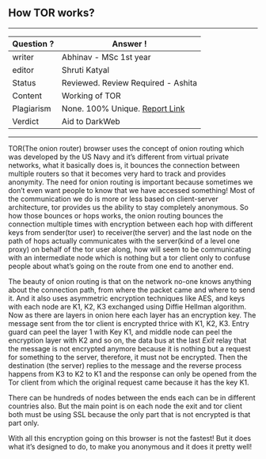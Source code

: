 ## How TOR works?

---
Question ? | Answer ! |
--- | --- |
writer | Abhinav - MSc 1st year|
editor | Shruti Katyal |
Status | Reviewed. Review Required - Ashita |
Content | Working of TOR |
Plagiarism |	None. 100% Unique. [Report Link](./plag-reports/plag-air-taxi-v1.pdf) |
Verdict | Aid to DarkWeb |
---
TOR(The onion router) browser uses the concept of onion routing which was developed by the US Navy and it’s different from virtual private networks, what it basically does is, it bounces the connection between multiple routers so that it becomes very hard to track and provides anonymity. The need for onion routing is important because sometimes we don’t even want people to know that we have accessed something! Most of the communication we do is more or less based on client-server architecture, tor provides us the ability to stay completely anonymous. So how those bounces or hops works, the onion routing bounces the connection multiple times with encryption between each hop with different keys from sender(tor user) to receiver(the server) and the last node on the path of hops actually communicates with the server(kind of a level one proxy) on behalf of the tor user along, how will seem to be communicating with an intermediate node which is nothing but a tor client only to confuse people about what’s going on the route from one end to another end.

The beauty of onion routing is that on the network no-one knows anything about the connection path, from where the packet came and where to send it. And it also uses asymmetric encryption techniques like AES, and keys with each node are K1, K2, K3 exchanged using Diffie Hellman algorithm. Now as there are layers in onion here each layer has an encryption key. The message sent from the tor client is encrypted thrice with K1, K2, K3. Entry guard can peel the layer 1 with Key K1, and middle node can peel the encryption layer with K2 and so on, the data bus at the last *Exit* relay that the message is not encrypted anymore because it is nothing but a request for something to the server, therefore, it must not be encrypted. Then the destination (the server) replies to the message and the reverse process happens from K3 to K2 to K1 and the response can only be opened from the Tor client from which the original request came because it has the key K1.

There can be hundreds of nodes between the ends each can be in different countries also. But the main point is on each node the exit and tor client both must be using SSL because the only part that is not encrypted is that part only.

With all this encryption going on this browser is not the fastest! But it does what it’s designed to do, to make you anonymous and it does it pretty well!
